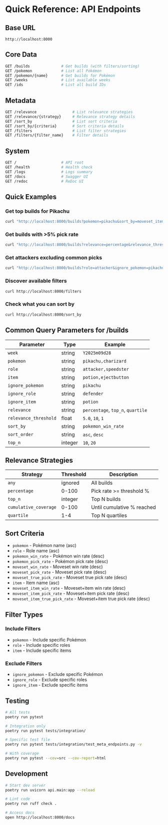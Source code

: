 # Quick Reference: API Endpoints

## Base URL
```
http://localhost:8000
```

## Core Data
```bash
GET /builds              # Get builds (with filters/sorting)
GET /pokemon             # List all Pokémon
GET /pokemon/{name}      # Get builds for Pokémon
GET /weeks               # List available weeks
GET /ids                 # List all build IDs
```

## Metadata
```bash
GET /relevance                # List relevance strategies
GET /relevance/{strategy}     # Relevance strategy details
GET /sort_by                  # List sort criteria
GET /sort_by/{criteria}       # Sort criteria details
GET /filters                  # List filter strategies
GET /filters/{filter_name}    # Filter details
```

## System
```bash
GET /                    # API root
GET /health              # Health check
GET /logs                # Logs summary
GET /docs                # Swagger UI
GET /redoc               # ReDoc UI
```

## Quick Examples

### Get top builds for Pikachu
```bash
curl "http://localhost:8000/builds?pokemon=pikachu&sort_by=moveset_item_win_rate&sort_order=desc&top_n=5"
```

### Get builds with >5% pick rate
```bash
curl "http://localhost:8000/builds?relevance=percentage&relevance_threshold=5.0"
```

### Get attackers excluding common picks
```bash
curl "http://localhost:8000/builds?role=attacker&ignore_pokemon=pikachu,charizard"
```

### Discover available filters
```bash
curl http://localhost:8000/filters
```

### Check what you can sort by
```bash
curl http://localhost:8000/sort_by
```

## Common Query Parameters for /builds

| Parameter | Type | Example |
|-----------|------|---------|
| `week` | string | `Y2025m09d28` |
| `pokemon` | string | `pikachu,charizard` |
| `role` | string | `attacker,speedster` |
| `item` | string | `potion,ejectbutton` |
| `ignore_pokemon` | string | `pikachu` |
| `ignore_role` | string | `defender` |
| `ignore_item` | string | `potion` |
| `relevance` | string | `percentage`, `top_n`, `quartile` |
| `relevance_threshold` | float | `5.0`, `10`, `1` |
| `sort_by` | string | `pokemon_win_rate` |
| `sort_order` | string | `asc`, `desc` |
| `top_n` | integer | `10`, `20` |

## Relevance Strategies

| Strategy | Threshold | Description |
|----------|-----------|-------------|
| `any` | ignored | All builds |
| `percentage` | 0-100 | Pick rate >= threshold % |
| `top_n` | integer | Top N builds |
| `cumulative_coverage` | 0-100 | Until cumulative % reached |
| `quartile` | 1-4 | Top N quartiles |

## Sort Criteria

- `pokemon` - Pokémon name (asc)
- `role` - Role name (asc)
- `pokemon_win_rate` - Pokémon win rate (desc)
- `pokemon_pick_rate` - Pokémon pick rate (desc)
- `moveset_win_rate` - Moveset win rate (desc)
- `moveset_pick_rate` - Moveset pick rate (desc)
- `moveset_true_pick_rate` - Moveset true pick rate (desc)
- `item` - Item name (asc)
- `moveset_item_win_rate` - Moveset+item win rate (desc)
- `moveset_item_pick_rate` - Moveset+item pick rate (desc)
- `moveset_item_true_pick_rate` - Moveset+item true pick rate (desc)

## Filter Types

### Include Filters
- `pokemon` - Include specific Pokémon
- `role` - Include specific roles
- `item` - Include specific items

### Exclude Filters
- `ignore_pokemon` - Exclude specific Pokémon
- `ignore_role` - Exclude specific roles
- `ignore_item` - Exclude specific items

## Testing

```bash
# All tests
poetry run pytest

# Integration only
poetry run pytest tests/integration/

# Specific test file
poetry run pytest tests/integration/test_meta_endpoints.py -v

# With coverage
poetry run pytest --cov=src --cov-report=html
```

## Development

```bash
# Start dev server
poetry run uvicorn api.main:app --reload

# Lint code
poetry run ruff check .

# Access docs
open http://localhost:8000/docs
```
